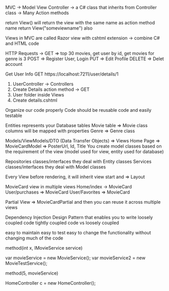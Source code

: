 MVC -> Model 
View 
Controller -> a C# class that inherits from Controller class
			-> Many Action methods

return View() will return the view with the same name as action method name
return View("someviewname") also

Views in MVC are called Razor view with cshtml extension -> combine C# and HTML code

HTTP Requests ->
GET => top 30 movies, get user by id, get movies for genre is 3
POST => Register User, Login
PUT => Edit Profile
DELETE => Delet account

Get User Info
GET https://localhost:7211/user/details/1
1. UserController -> Controllers
2. Create Details action method -> GET
3. User folder inside Views
4. Create details.cshtml

Organize our code properly
Code should be reusable code and easily testable

Entities represents your Database tables
Movie table => Movie class columns will be mapped with properties
Genre => Genre class

Models/ViewModels/DTO (Data Transfer Objects) => Views
Home Page => MovieCardModel => PosterUrl, Id, Title
You create model classes based on the requirement of the view
(model used for view, entity used for database)

Repositories classes/interfaces they deal with Entity classes
Services classes/interfaces they deal with Model classes


Every View before rendering, it will inherit view start and => Layout

MovieCard view in multiple views
Home/index -> MovieCard
User/purchases => MovieCard
User/Favorites => MovieCard

Partial View => MovieCardPartial and then you can reuse it across multiple views

Dependency Injection
Design Pattern that enables you to write loosely coupled code
tightly coupled code vs loosely coupled

easy to maintain
easy to test
easy to change the functionality without changing much of the code


method(int x, IMovieService service)

var movieService = new MovieService();
var movieService2 = new MovieTestService();

method(5, movieService)

HomeController c = new HomeController();